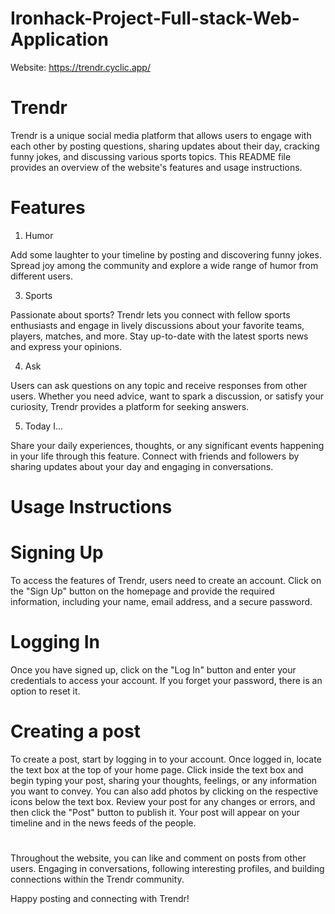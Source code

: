 # Ironhack-Project-Full-stack-Web-Application

Website: https://trendr.cyclic.app/

# Trendr
Trendr is a unique social media platform that allows users to engage with each other by posting questions, sharing updates about their day, cracking funny jokes, and discussing various sports topics. This README file provides an overview of the website's features and usage instructions.

# Features
1. Humor

Add some laughter to your timeline by posting and discovering funny jokes. Spread joy among the community and explore a wide range of humor from different users.

3. Sports

Passionate about sports? Trendr lets you connect with fellow sports enthusiasts and engage in lively discussions about your favorite teams, players, matches, and more. Stay up-to-date with the latest sports news and express your opinions.

4. Ask

Users can ask questions on any topic and receive responses from other users. Whether you need advice, want to spark a discussion, or satisfy your curiosity, Trendr provides a platform for seeking answers.

5. Today I...

Share your daily experiences, thoughts, or any significant events happening in your life through this feature. Connect with friends and followers by sharing updates about your day and engaging in conversations.


# Usage Instructions
# Signing Up

To access the features of Trendr, users need to create an account. Click on the "Sign Up" button on the homepage and provide the required information, including your name, email address, and a secure password.

# Logging In

Once you have signed up, click on the "Log In" button and enter your credentials to access your account. If you forget your password, there is an option to reset it.

# Creating a post

To create a post, start by logging in to your account. Once logged in, locate the text box at the top of your home page. Click inside the text box and begin typing your post, sharing your thoughts, feelings, or any information you want to convey. You can also add photos by clicking on the respective icons below the text box. Review your post for any changes or errors, and then click the "Post" button to publish it. Your post will appear on your timeline and in the news feeds of the people.


#
Throughout the website, you can like and comment on posts from other users. Engaging in conversations, following interesting profiles, and building connections within the Trendr community.

Happy posting and connecting with Trendr!
